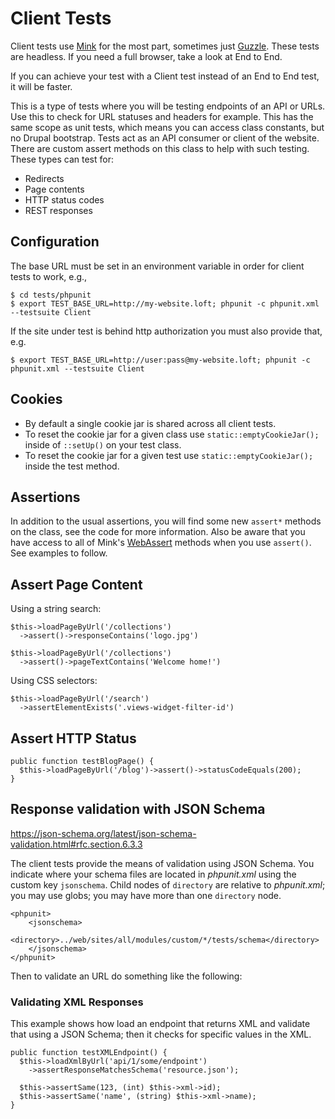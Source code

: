 # Client Tests

Client tests use [Mink](http://mink.behat.org/en/latest/) for the most part, sometimes just [Guzzle](http://docs.guzzlephp.org/en/stable/).  These tests are headless.  If you need a full browser, take a look at End to End.

If you can achieve your test with a Client test instead of an End to End test, it will be faster.

This is a type of tests where you will be testing endpoints of an API or URLs.  Use this to check for URL statuses and headers for example.  This has the same scope as unit tests, which means you can access class constants, but no Drupal bootstrap.  Tests act as an API consumer or client of the website.  There are custom assert methods on this class to help with such testing.  These types can test for:

* Redirects
* Page contents
* HTTP status codes
* REST responses
      
## Configuration

The base URL must be set in an environment variable in order for client tests to work, e.g., 

    $ cd tests/phpunit
    $ export TEST_BASE_URL=http://my-website.loft; phpunit -c phpunit.xml --testsuite Client

If the site under test is behind http authorization you must also provide that, e.g.
    
    $ export TEST_BASE_URL=http://user:pass@my-website.loft; phpunit -c phpunit.xml --testsuite Client

## Cookies

* By default a single cookie jar is shared across all client tests.
* To reset the cookie jar for a given class use `static::emptyCookieJar();` inside of `::setUp()` on your test class.
* To reset the cookie jar for a given test use `static::emptyCookieJar();` inside the test method.   

## Assertions

In addition to the usual assertions, you will find some new `assert*` methods on the class, see the code for more information.  Also be aware that you have access to all of Mink's [WebAssert](https://github.com/Behat/Mink/blob/master/src/Behat/Mink/WebAssert.php) methods when you use `assert()`.  See examples to follow. 

## Assert Page Content

Using a string search:

    $this->loadPageByUrl('/collections')
      ->assert()->responseContains('logo.jpg')

    $this->loadPageByUrl('/collections')
      ->assert()->pageTextContains('Welcome home!')

Using CSS selectors:
      
    $this->loadPageByUrl('/search')
      ->assertElementExists('.views-widget-filter-id')

## Assert HTTP Status

    public function testBlogPage() {
      $this->loadPageByUrl('/blog')->assert()->statusCodeEquals(200);
    }
    
## Response validation with JSON Schema

<https://json-schema.org/latest/json-schema-validation.html#rfc.section.6.3.3>

The client tests provide the means of validation using JSON Schema.  You indicate where your schema files are located in _phpunit.xml_ using the custom key `jsonschema`.  Child nodes of `directory` are relative to _phpunit.xml_; you may use globs; you may have more than one `directory` node. 

    <phpunit>
        <jsonschema>
            <directory>../web/sites/all/modules/custom/*/tests/schema</directory>
        </jsonschema>
    </phpunit>

Then to validate an URL do something like the following:

### Validating XML Responses

This example shows how load an endpoint that returns XML and validate that using a JSON Schema; then it checks for specific values in the XML.

    public function testXMLEndpoint() {
      $this->loadXmlByUrl('api/1/some/endpoint')
        ->assertResponseMatchesSchema('resource.json');
  
      $this->assertSame(123, (int) $this->xml->id);
      $this->assertSame('name', (string) $this->xml->name);
    }  

